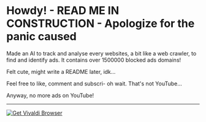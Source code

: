 # Howdy! - READ ME IN CONSTRUCTION - Apologize for the panic caused
Made an AI to track and analyse every websites, a bit like a web crawler, to find and identify ads.
It contains over 1500000 blocked ads domains!

Felt cute, might write a README later, idk...


Feel free to like, comment and subscri-
oh wait. That's not YouTube...

Anyway, no more ads on YouTube!

***

<a href="https://vivaldi.com?pk_campaign=Banners&pk_kwd=230x50"><img src="https://vivaldi.com/buttons/files/230x50.png" alt="Get Vivaldi Browser" style="border:0"></a>
